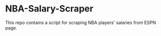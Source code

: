 # NBA-Salary-Scraper
This repo contains a script for scraping NBA players' salaries from ESPN page.
